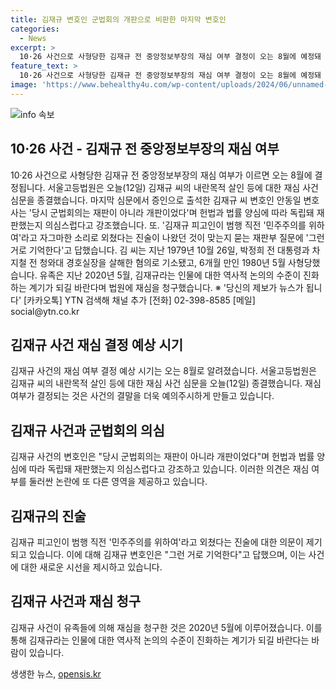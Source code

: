 ```yaml
---
title: 김재규 변호인 군법회의 개판으로 비판한 마지막 변호인
categories:
  - News
excerpt: >
  10·26 사건으로 사형당한 김재규 전 중앙정보부장의 재심 여부 결정이 오는 8월에 예정돼 있습니다. 김재규 씨의 내란목적 살인 등 재심 사건 심문이 오늘 종결됐는데, 변호인은 군법회의가 재판이 아닌 개판이었을 가능성을 제기했습니다. 김 씨는 혐의로 1979년 박정희 전 대통령과 차지철 전 청와대 경호실장을 살해한 혐의로 기소되었고, 1980년 5월 사형됐습니다. 유족은 역사적 논의의 진화를 위해 재심을 청구했습니다.
feature_text: >
  10·26 사건으로 사형당한 김재규 전 중앙정보부장의 재심 여부 결정이 오는 8월에 예정돼 있습니다. 김재규 씨의 내란목적 살인 등 재심 사건 심문이 오늘 종결됐는데, 변호인은 군법회의가 재판이 아닌 개판이었을 가능성을 제기했습니다. 김 씨는 혐의로 1979년 박정희 전 대통령과 차지철 전 청와대 경호실장을 살해한 혐의로 기소되었고, 1980년 5월 사형됐습니다. 유족은 역사적 논의의 진화를 위해 재심을 청구했습니다.
image: 'https://www.behealthy4u.com/wp-content/uploads/2024/06/unnamed-file.png'
---
```


<p><img src="https://www.behealthy4u.com/wp-content/uploads/2024/06/unnamed-file.png" alt="info 속보" /></p>

<h2 data-ke-size="size26">10·26 사건 - 김재규 전 중앙정보부장의 재심 여부</h2>

<p data-ke-size="size16">10·26 사건으로 사형당한 김재규 전 중앙정보부장의 재심 여부가 이르면 오는 8월에 결정됩니다. 서울고등법원은 오늘(12일) 김재규 씨의 내란목적 살인 등에 대한 재심 사건 심문을 종결했습니다. 마지막 심문에서 증인으로 출석한 김재규 씨 변호인 안동일 변호사는 '당시 군법회의는 재판이 아니라 개판이었다'며 헌법과 법률 양심에 따라 독립돼 재판했는지 의심스럽다고 강조했습니다. 또. '김재규 피고인이 범행 직전 '민주주의를 위하여'라고 자그마한 소리로 외쳤다는 진술이 나왔던 것이 맞는지 묻는 재판부 질문에 '그런 거로 기억한다'고 답했습니다. 김 씨는 지난 1979년 10월 26일, 박정희 전 대통령과 차지철 전 청와대 경호실장을 살해한 혐의로 기소됐고, 6개월 만인 1980년 5월 사형당했습니다. 유족은 지난 2020년 5월, 김재규라는 인물에 대한 역사적 논의의 수준이 진화하는 계기가 되길 바란다며 법원에 재심을 청구했습니다. ※ '당신의 제보가 뉴스가 됩니다' [카카오톡] YTN 검색해 채널 추가 [전화] 02-398-8585 [메일] social@ytn.co.kr</p>

<h2 data-ke-size="size26">김재규 사건 재심 결정 예상 시기</h2>

<p data-ke-size="size16">김재규 사건의 재심 여부 결정 예상 시기는 오는 8월로 알려졌습니다. 서울고등법원은 김재규 씨의 내란목적 살인 등에 대한 재심 사건 심문을 오늘(12일) 종결했습니다. 재심 여부가 결정되는 것은 사건의 결말을 더욱 예의주시하게 만들고 있습니다.</p>

<h2 data-ke-size="size26">김재규 사건과 군법회의 의심</h2>

<p data-ke-size="size16">김재규 사건의 변호인은 "당시 군법회의는 재판이 아니라 개판이었다"며 헌법과 법률 양심에 따라 독립돼 재판했는지 의심스럽다고 강조하고 있습니다. 이러한 의견은 재심 여부를 둘러싼 논란에 또 다른 영역을 제공하고 있습니다.</p>

<h2 data-ke-size="size26">김재규의 진술</h2>

<p data-ke-size="size16">김재규 피고인이 범행 직전 '민주주의를 위하여'라고 외쳤다는 진술에 대한 의문이 제기되고 있습니다. 이에 대해 김재규 변호인은 "그런 거로 기억한다"고 답했으며, 이는 사건에 대한 새로운 시선을 제시하고 있습니다.</p>

<h2 data-ke-size="size26">김재규 사건과 재심 청구</h2>

<p data-ke-size="size16">김재규 사건이 유족들에 의해 재심을 청구한 것은 2020년 5월에 이루어졌습니다. 이를 통해 김재규라는 인물에 대한 역사적 논의의 수준이 진화하는 계기가 되길 바란다는 바람이 있습니다.</p>
생생한 뉴스, <a href="https://opensis.kr" rel="dofollow">opensis.kr</a>


